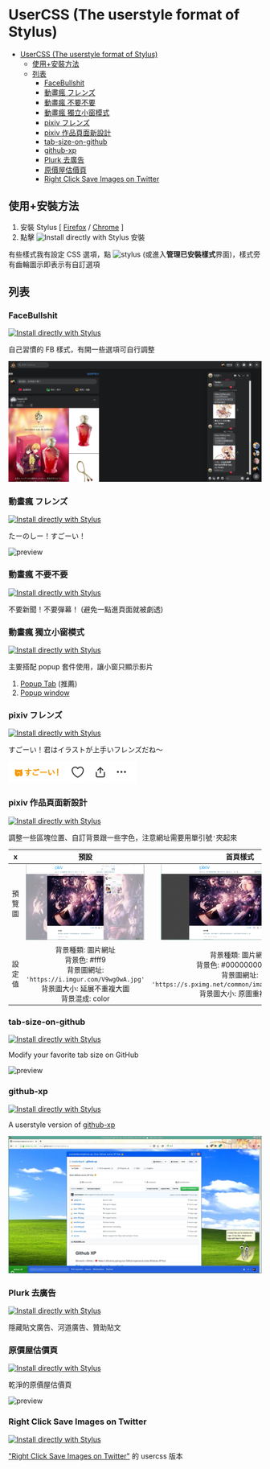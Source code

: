 # UserCSS (The userstyle format of Stylus)

- [UserCSS (The userstyle format of Stylus)](#usercss-the-userstyle-format-of-stylus)
  - [使用+安裝方法](#使用安裝方法)
  - [列表](#列表)
    - [FaceBullshit](#facebullshit)
    - [動畫瘋 フレンズ](#動畫瘋-フレンズ)
    - [動畫瘋 不要不要](#動畫瘋-不要不要)
    - [動畫瘋 獨立小窗模式](#動畫瘋-獨立小窗模式)
    - [pixiv フレンズ](#pixiv-フレンズ)
    - [pixiv 作品頁面新設計](#pixiv-作品頁面新設計)
    - [tab-size-on-github](#tab-size-on-github)
    - [github-xp](#github-xp)
    - [Plurk 去廣告](#plurk-去廣告)
    - [原價屋估價頁](#原價屋估價頁)
    - [Right Click Save Images on Twitter](#right-click-save-images-on-twitter)

## 使用+安裝方法

1. 安裝 Stylus [ [Firefox](https://addons.mozilla.org/en-US/firefox/addon/styl-us/) / [Chrome](https://chrome.google.com/webstore/detail/stylus/clngdbkpkpeebahjckkjfobafhncgmne) ]
2. 點擊 ![Install directly with Stylus](usercss-badge.svg) 安裝

有些樣式我有設定 CSS 選項，點 ![stylus](stylus-icon-16.png) (或進入**管理已安裝樣式**界面)，樣式旁有齒輪圖示即表示有自訂選項

## 列表

### FaceBullshit

[![Install directly with Stylus](usercss-badge.svg)](https://raw.githubusercontent.com/FlandreDaisuki/My-Browser-Extensions/master/usercss/FaceBullshit.user.css)

自己習慣的 FB 樣式，有開一些選項可自行調整

![preview](FaceBullshit.png)

### 動畫瘋 フレンズ

[![Install directly with Stylus](usercss-badge.svg)](https://raw.githubusercontent.com/FlandreDaisuki/My-Browser-Extensions/master/usercss/ani.gamer-japari-friends.user.css)

たーのしー！すごーい！

![preview](ani.gamer-japari-friends.gif)

### 動畫瘋 不要不要

[![Install directly with Stylus](usercss-badge.svg)](https://raw.githubusercontent.com/FlandreDaisuki/My-Browser-Extensions/master/usercss/ani.gamer-no-news-no-danmaku.user.css)

不要新聞！不要彈幕！ (避免一點進頁面就被劇透)

### 動畫瘋 獨立小窗模式

[![Install directly with Stylus](usercss-badge.svg)](https://raw.githubusercontent.com/FlandreDaisuki/My-Browser-Extensions/master/usercss/ani.gamer-popup-mode.user.css)

主要搭配 popup 套件使用，讓小窗只顯示影片

1. [Popup Tab](https://addons.mozilla.org/firefox/addon/popup-tab/) (推薦)
2. [Popup window](https://addons.mozilla.org/firefox/addon/popup-window/)

### pixiv フレンズ

[![Install directly with Stylus](usercss-badge.svg)](https://raw.githubusercontent.com/FlandreDaisuki/My-Browser-Extensions/master/usercss/pixiv-japari-friends.user.css)

すごーい！君はイラストが上手いフレンズだね〜

![preview](pixiv-japari-friends.png)

### pixiv 作品頁面新設計

[![Install directly with Stylus](usercss-badge.svg)](https://raw.githubusercontent.com/FlandreDaisuki/My-Browser-Extensions/master/usercss/pixiv-custom-new-illust-page.user.css)

調整一些區塊位置、自訂背景跟一些字色，注意網址需要用單引號`'`夾起來

|x|預設|首頁樣式|
|:-:|:-:|:-:|
|預覽圖| <img src="pixiv-custom-new-illust-page.default.jpg" height="150"> |<img src="pixiv-custom-new-illust-page.index.jpg" height="150">|
|設定值| 背景種類: 圖片網址 <br> 背景色: #fff9<br> 背景圖網址: `'https://i.imgur.com/V9wgOwA.jpg'` <br> 背景圖大小: 延展不重複大圖 <br> 背景混成: color | 背景種類: 圖片網址 <br> 背景色: #00000000 (透明)<br> 背景圖網址: `'https://s.pximg.net/common/images/bg/uchu01.jpg'` <br> 背景圖大小: 原圖重複小圖 |

### tab-size-on-github

[![Install directly with Stylus](usercss-badge.svg)](https://raw.githubusercontent.com/FlandreDaisuki/My-Browser-Extensions/master/usercss/tab-size-on-github.user.css)

Modify your favorite tab size on GitHub

![preview](tab-size-on-github.gif)

### github-xp

[![Install directly with Stylus](usercss-badge.svg)](https://raw.githubusercontent.com/FlandreDaisuki/My-Browser-Extensions/master/usercss/github-xp.user.css)

A userstyle version of [github-xp](https://github.com/martenbjork/github-xp)

![preview](github-xp.jpg)

### Plurk 去廣告

[![Install directly with Stylus](usercss-badge.svg)](https://raw.githubusercontent.com/FlandreDaisuki/My-Browser-Extensions/master/usercss/Plurk-no-ads.user.css)

隱藏貼文廣告、河道廣告、贊助貼文

### 原價屋估價頁

[![Install directly with Stylus](usercss-badge.svg)](https://raw.githubusercontent.com/FlandreDaisuki/My-Browser-Extensions/master/usercss/coolpc-evaluate.user.css)

乾淨的原價屋估價頁

![preview](coolpc-evaluate.png)

### Right Click Save Images on Twitter

[![Install directly with Stylus](usercss-badge.svg)](https://raw.githubusercontent.com/FlandreDaisuki/My-Browser-Extensions/master/usercss/right-click-save-image-on-twitter.user.css)

["Right Click Save Images on Twitter"](https://greasyfork.org/scripts/20717) 的 usercss 版本
